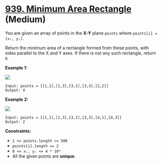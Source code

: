 # [939. Minimum Area Rectangle][link] (Medium)

[link]: https://leetcode.com/problems/minimum-area-rectangle/

You are given an array of points in the **X-Y** plane `points` where `points[i] = [xᵢ, yᵢ]`.

Return the minimum area of a rectangle formed from these points, with sides parallel to the X and Y
axes. If there is not any such rectangle, return `0`.

**Example 1:**

![](https://assets.leetcode.com/uploads/2021/08/03/rec1.JPG)

```
Input: points = [[1,1],[1,3],[3,1],[3,3],[2,2]]
Output: 4
```

**Example 2:**

![](https://assets.leetcode.com/uploads/2021/08/03/rec2.JPG)

```
Input: points = [[1,1],[1,3],[3,1],[3,3],[4,1],[4,3]]
Output: 2
```

**Constraints:**

- `1 <= points.length <= 500`
- `points[i].length == 2`
- `0 <= xᵢ, yᵢ <= 4 * 10⁴`
- All the given points are **unique**.
